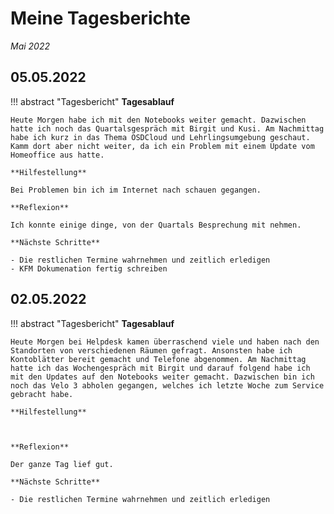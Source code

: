 # **Meine Tagesberichte**


*Mai 2022*

## **05.05.2022**

!!! abstract "Tagesbericht"
    **Tagesablauf**

    Heute Morgen habe ich mit den Notebooks weiter gemacht. Dazwischen hatte ich noch das Quartalsgespräch mit Birgit und Kusi. Am Nachmittag habe ich kurz in das Thema OSDCloud und Lehrlingsumgebung geschaut. Kamm dort aber nicht weiter, da ich ein Problem mit einem Update vom Homeoffice aus hatte.

    **Hilfestellung**

    Bei Problemen bin ich im Internet nach schauen gegangen.

    **Reflexion**

    Ich konnte einige dinge, von der Quartals Besprechung mit nehmen.

    **Nächste Schritte**
    
    - Die restlichen Termine wahrnehmen und zeitlich erledigen
    - KFM Dokumenation fertig schreiben

## **02.05.2022**

!!! abstract "Tagesbericht"
    **Tagesablauf**

    Heute Morgen bei Helpdesk kamen überraschend viele und haben nach den Standorten von verschiedenen Räumen gefragt. Ansonsten habe ich Kontoblätter bereit gemacht und Telefone abgenommen. Am Nachmittag hatte ich das Wochengespräch mit Birgit und darauf folgend habe ich mit den Updates auf den Notebooks weiter gemacht. Dazwischen bin ich noch das Velo 3 abholen gegangen, welches ich letzte Woche zum Service gebracht habe. 

    **Hilfestellung**

    

    **Reflexion**

    Der ganze Tag lief gut.

    **Nächste Schritte**
    
    - Die restlichen Termine wahrnehmen und zeitlich erledigen
